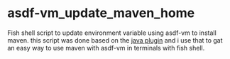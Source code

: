 # asdf-vm_update_maven_home
Fish shell script to update environment variable using asdf-vm to install maven.
this script was done based on the [java plugin](https://github.com/halcyon/asdf-java/blob/master/set-java-home.fish) and i use that to gat an easy way to use maven with asdf-vm in terminals with fish shell.
